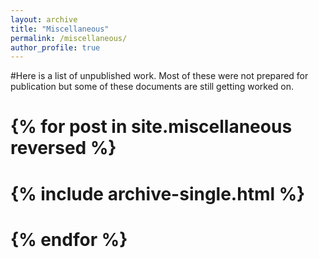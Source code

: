 ```yaml
---
layout: archive
title: "Miscellaneous"
permalink: /miscellaneous/
author_profile: true
---
```


#Here is a list of unpublished work. Most of these were not prepared for publication but some of these documents are still getting worked on. 
#
#
#  {% for post in site.miscellaneous reversed %}
#    {% include archive-single.html %}
#  {% endfor %}

  
